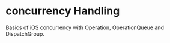 # concurrency Handling

Basics of iOS concurrency with Operation, OperationQueue and DispatchGroup.
